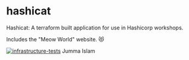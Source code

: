 # hashicat
Hashicat: A terraform built application for use in Hashicorp workshops.

Includes the "Meow World" website. 😻

[![infrastructure-tests](https://github.com/hashicorp/hashicat-azure/actions/workflows/infrastructure-tests.yml/badge.svg)](https://github.com/hashicorp/hashicat-azure/actions/workflows/infrastructure-tests.yml)
Jumma Islam